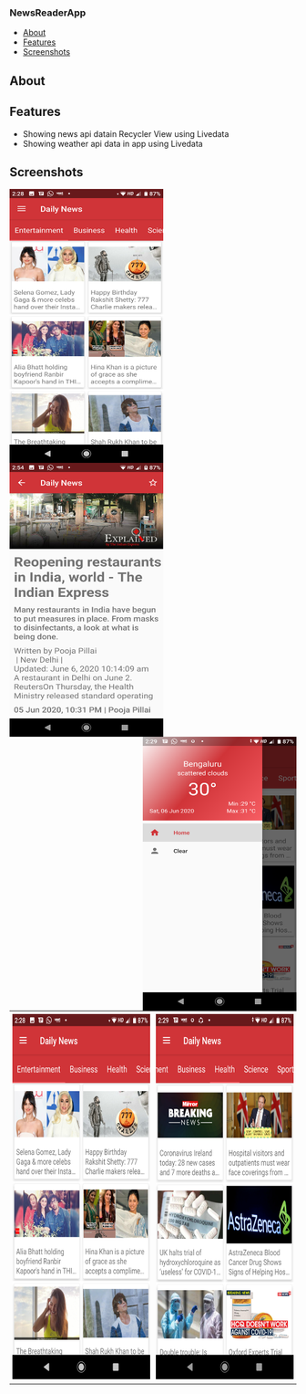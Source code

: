 ### NewsReaderApp

* [About](#about)
* [Features](#features)
* [Screenshots](#screenshots)

## About

## Features

* Showing news api datain Recycler View using Livedata
* Showing weather api data in app using Livedata

## Screenshots

<img margin = 5px align="left" height = "480" width ="270" src="https://raw.githubusercontent.com/SapnaPanjabi/NewsReaderApp/master/screenshots/image1.png">
<img align="center" height = "480" width ="270" src="https://raw.githubusercontent.com/SapnaPanjabi/NewsReaderApp/master/screenshots/image3.png">
<img align="right" height = "480" width ="270" src="https://raw.githubusercontent.com/SapnaPanjabi/NewsReaderApp/master/screenshots/image5.png">

<table width=100%>
  <tr>
    <td width=50% style="margin: 20px; padding: 5px;"><img height = "640" width ="360" src="https://raw.githubusercontent.com/SapnaPanjabi/NewsReaderApp/master/screenshots/image1.png"></td>
    <td width = 50% style="margin: 20px; padding: 5px;"><img height = "640" width ="360" src="https://raw.githubusercontent.com/SapnaPanjabi/NewsReaderApp/master/screenshots/image2.png"></td>
  </tr>
 </table>
